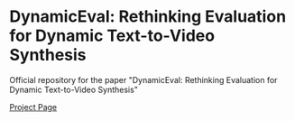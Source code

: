 # DynamicEval: Rethinking Evaluation for Dynamic Text-to-Video Synthesis
Official repository for the paper "DynamicEval: Rethinking Evaluation for Dynamic Text-to-Video Synthesis"

[Project Page](https://nithincbabu7.github.io/DynamicEval/)
